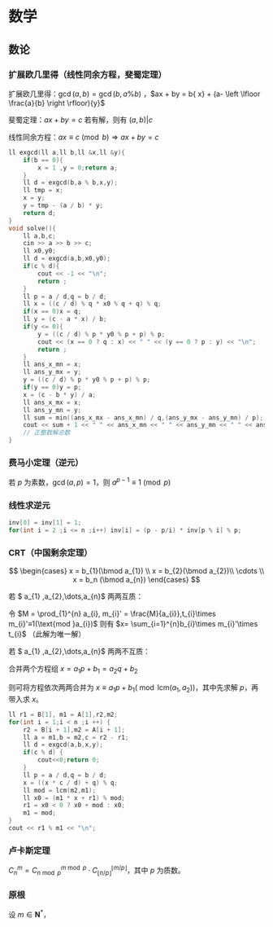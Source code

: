 # 数学

## 数论

### 扩展欧几里得（线性同余方程，斐蜀定理）

扩展欧几里得：$\gcd(a,b) = \gcd(b,a\%b)$ ，$ax + by = b{ x} + (a- \left \lfloor \frac{a}{b} \right \rfloor){y}$

斐蜀定理：$ax + by = c$ 若有解，则有 $(a,b)|c$

线性同余方程：$ax \equiv  c\pmod{b}\Rightarrow   ax + by = c$

```cpp
ll exgcd(ll a,ll b,ll &x,ll &y){
    if(b == 0){
        x = 1 ,y = 0;return a;
    }
    ll d = exgcd(b,a % b,x,y);
    ll tmp = x;
    x = y;
    y = tmp - (a / b) * y;
    return d;
}
void solve(){
    ll a,b,c;
    cin >> a >> b >> c;
    ll x0,y0;
    ll d = exgcd(a,b,x0,y0);
    if(c % d){
        cout << -1 << "\n";
        return ;
    }
    ll p = a / d,q = b / d;
    ll x = ((c / d) % q * x0 % q + q) % q;
    if(x == 0)x = q;
    ll y = (c - a * x) / b;
    if(y <= 0){
        y = ((c / d) % p * y0 % p + p) % p;
        cout << (x == 0 ? q : x) << " " << (y == 0 ? p : y) << "\n";
        return ;
    }
    ll ans_x_mn = x;
    ll ans_y_mx = y;
    y = ((c / d) % p * y0 % p + p) % p;
    if(y == 0)y = p;
    x = (c - b * y) / a;
    ll ans_x_mx = x;
    ll ans_y_mn = y;
    ll sum = min((ans_x_mx - ans_x_mn) / q,(ans_y_mx - ans_y_mn) / p);
    cout << sum + 1 << " " << ans_x_mn << " " << ans_y_mn << " " << ans_x_mx << " " << ans_y_mx << "\n";
    // 正整数解总数
}
```

### 费马小定理（逆元）

若 $p$ 为素数，$\gcd(a,p) = 1$，则 $a^{p - 1}\equiv 1\pmod{p}$

### 线性求逆元

```cpp
inv[0] = inv[1] = 1;
for(int i = 2 ;i <= n ;i++) inv[i] = (p - p/i) * inv[p % i] % p;
```

### CRT（中国剩余定理）

$$
\begin{cases}
x = b_{1}(\bmod a_{1}) \\
x = b_{2}(\bmod a_{2})\\
   \cdots \\
x = b_n (\bmod a_{n})
\end{cases}
$$

若 $ a_{1} ,a_{2},\dots,a_{n}$ 两两互质：

令 $M = \prod_{1}^{n} a_{i}, m_{i}' = \frac{M}{a_{i}},t_{i}\times m_{i}'≡1(\text{mod }a_{i})$   则有 $x= \sum_{i=1}^{n}b_{i}\times m_{i}'\times t_{i}$   （此解为唯一解）

若 $ a_{1} ,a_{2},\dots,a_{n}$​ 两两不互质：

合并两个方程组 $x = a_1p + b_1 = a_2q + b_2$

则可将方程依次两两合并为 $x≡a_{1}p+b_{1}(\bmod \text{lcm} (a_{1},a_{2}))$，其中先求解 $p$，再带入求 $x$。

```cpp
ll r1 = B[1], m1 = A[1],r2,m2;
for(int i = 1;i < n ;i ++) {
    r2 = B[i + 1],m2 = A[i + 1];
    ll a = m1,b = m2,c = r2 - r1;
    ll d = exgcd(a,b,x,y);
    if(c % d) {
        cout<<0;return 0;
    }
    ll p = a / d,q = b / d;
    x = ((x * c / d) + q) % q;
    ll mod = lcm(m2,m1);
    ll x0 = (m1 * x + r1) % mod;
    r1 = x0 < 0 ? x0 + mod : x0;
    m1 = mod;
}
cout << r1 % m1 << "\n";
```

### 卢卡斯定理

$C_n^m = C_{n\bmod p}^{m \bmod p}\cdot C_{\lfloor n/p \rfloor}^{\lfloor m/p \rfloor}$，其中 $p$ 为质数。

### 原根


设 $m \in \mathbf{N}^{*}$，
